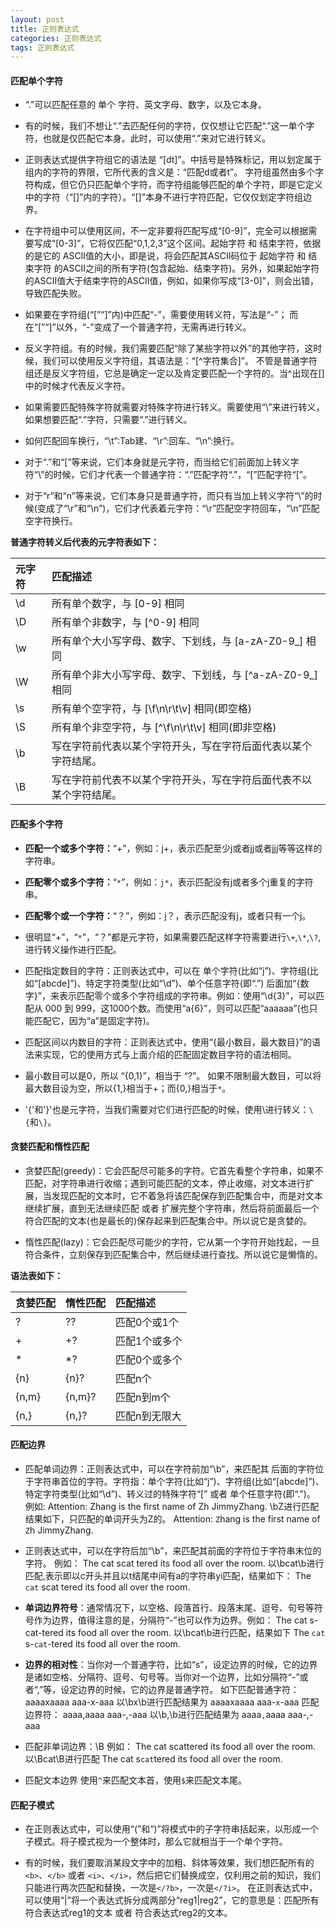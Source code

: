 ```yaml
---
layout: post
title: 正则表达式
categories: 正则表达式
tags: 正则表达式
---
```


#### 匹配单个字符

- “.”可以匹配任意的 单个 字符、英文字母、数字，以及它本身。

- 有的时候，我们不想让“.”去匹配任何的字符，仅仅想让它匹配“.”这一单个字符，也就是仅匹配它本身。此时，可以使用“\.”来对它进行转义。

- 正则表达式提供字符组它的语法是 “[dt]”。中括号是特殊标记，用以划定属于组内的字符的界限，它所代表的含义是：“匹配d或者t”。 字符组虽然由多个字符构成，但它仍只匹配单个字符，而字符组能够匹配的单个字符，即是它定义中的字符（“[]”内的字符）。“[]”本身不进行字符匹配，它仅仅划定字符组边界。

- 在字符组中可以使用区间，不一定非要将匹配写成“[0-9]”，完全可以根据需要写成“[0-3]”，它将仅匹配“0,1,2,3”这个区间。起始字符 和 结束字符，依据的是它的 ASCⅡ值的大小，即是说，将会匹配其ASCⅡ码位于 起始字符 和 结束字符 的ASCⅡ之间的所有字符(包含起始、结束字符)。另外，如果起始字符的ASCⅡ值大于结束字符的ASCⅡ值，例如，如果你写成“[3-0]”，则会出错，导致匹配失败。

- 如果要在字符组(“[”“]”内)中匹配“-”，需要使用转义符，写法是“\-”； 而在“[”“]”以外，“-”变成了一个普通字符，无需再进行转义。

- 反义字符组。有的时候，我们需要匹配“除了某些字符以外”的其他字符，这时候，我们可以使用反义字符组，其语法是：“[^字符集合]”。 不管是普通字符组还是反义字符组，它总是确定一定以及肯定要匹配一个字符的。当^出现在[]中的时候才代表反义字符。

- 如果需要匹配特殊字符就需要对特殊字符进行转义。需要使用“\”来进行转义，如果想要匹配“.”字符，只需要“\.”进行转义。

- 如何匹配回车换行，“\t”:Tab建、“\r”:回车、“\n”:换行。

- 对于“.”和“[”等来说，它们本身就是元字符，而当给它们前面加上转义字符“\”的时候，它们才代表一个普通字符：“\.”匹配字符“.”，“\[”匹配字符“[”。

- 对于“r”和“n”等来说，它们本身只是普通字符，而只有当加上转义字符“\”的时候(变成了“\r”和“\n”)，它们才代表着元字符：“\r”匹配空字符回车，“\n”匹配空字符换行。

**普通字符转义后代表的元字符表如下：**

| 元字符 | 匹配描述 |
| :---  | :---- |
| \d | 所有单个数字，与 [0-9] 相同 |
| \D | 所有单个非数字，与 [^0-9] 相同 |
| \w | 所有单个大小写字母、数字、下划线，与 [a-zA-Z0-9_] 相同 |
| \W | 所有单个非大小写字母、数字、下划线，与 [^a-zA-Z0-9_] 相同 |
| \s | 所有单个空字符，与 [\f\n\r\t\v] 相同(即空格) |
| \S | 所有单个非空字符，与 [^\f\n\r\t\v] 相同(即非空格) |
| \b | 写在字符前代表以某个字符开头，写在字符后面代表以某个字符结尾。 |
| \B | 写在字符前代表不以某个字符开头，写在字符后面代表不以某个字符结尾。 |

#### 匹配多个字符

- **匹配一个或多个字符：**“+”，例如：j+，表示匹配至少j或者jj或者jjj等等这样的字符串。

- **匹配零个或多个字符：**“`*`”，例如：`j*`，表示匹配没有j或者多个j重复的字符串。

- **匹配零个或一个字符：**“？”，例如：j？，表示匹配没有j，或者只有一个j。

- 很明显“+”，“`*`”，“？”都是元字符，如果需要匹配这样字符需要进行`\+`,`\*`,`\?`,进行转义操作进行匹配。

- 匹配指定数目的字符：正则表达式中，可以在 单个字符(比如“j”)、字符组(比如“[abcde]”)、特定字符类型(比如“\d”)、单个任意字符(即“.”) 后面加“{数字}”，来表示匹配零个或多个字符组成的字符串。例如：使用“\d{3}”，可以匹配从 000 到 999，这1000个数。而使用“a{6}”，则可以匹配“aaaaaa”(也只能匹配它，因为“a”是固定字符)。

- 匹配区间以内数目的字符：正则表达式中，使用“{最小数目，最大数目}”的语法来实现，它的使用方式与上面介绍的匹配固定数目字符的语法相同。

- 最小数目可以是0，所以 “{0,1}”，相当于 “?”。
如果不限制最大数目，可以将最大数目设为空，所以{1,}相当于+；而{0,}相当于`*`。

- '{'和'}'也是元字符，当我们需要对它们进行匹配的时候，使用\进行转义：`\{`和`\}`。

#### 贪婪匹配和惰性匹配

- 贪婪匹配(greedy)：它会匹配尽可能多的字符。它首先看整个字符串，如果不匹配，对字符串进行收缩；遇到可能匹配的文本，停止收缩，对文本进行扩展，当发现匹配的文本时，它不着急将该匹配保存到匹配集合中，而是对文本继续扩展，直到无法继续匹配 或者 扩展完整个字符串，然后将前面最后一个符合匹配的文本(也是最长的)保存起来到匹配集合中。所以说它是贪婪的。

- 惰性匹配(lazy)：它会匹配尽可能少的字符，它从第一个字符开始找起，一旦符合条件，立刻保存到匹配集合中，然后继续进行查找。所以说它是懒惰的。

**语法表如下：**

| 贪婪匹配 | 惰性匹配 | 匹配描述 |
| :------ | :------- | :------ |
| ? | ?? | 匹配0个或1个 |
| + | +? | 匹配1个或多个 |
| * | *? | 匹配0个或多个 |
| {n} | {n}? | 匹配n个 |
| {n,m} | {n,m}? | 匹配n到m个 |
| {n,} | {n,}? | 匹配n到无限大 |

#### 匹配边界

- 匹配单词边界：正则表达式中，可以在字符前加“\b”，来匹配其 后面的字符位于字符串首位的字符。字符指：单个字符(比如“j”)、字符组(比如“[abcde]”)、特定字符类型(比如“\d”)、转义过的特殊字符“\[” 或者 单个任意字符(即“.”)。
例如:
Attention: Zhang is the first name of Zh JimmyZhang.
\bZ进行匹配结果如下，只匹配的单词开头为Z的。
Attention: `Z`hang is the first name of `Z`h JimmyZhang.

- 正则表达式中，可以在字符后加“\b”，来匹配其前面的字符位于字符串末位的字符。
例如：
The cat scat tered its food all over the room.
以\bcat\b进行匹配,表示即以c开头并且以t结尾中间有a的字符串yi匹配，结果如下：
The `cat` scat tered its food all over the room.

- **单词边界符号**：通常情况下，以空格、段落首行、段落末尾、逗号、句号等符号作为边界，值得注意的是，分隔符“-”也可以作为边界。例如：
The cat s-cat-tered its food all over the room.
以\bcat\b进行匹配，结果如下
The `cat` s-`cat`-tered its food all over the room.

- **边界的相对性**：当你对一个普通字符，比如“s”，设定边界的时候，它的边界是诸如空格、分隔符、逗号、句号等。当你对一个边界，比如分隔符“-”或者“,”等，设定边界的时候，它的边界是普通字符。
如下匹配普通字符：
aaaaxaaaa  aaa-x-aaa
以\bx\b进行匹配结果为
aaaaxaaaa  aaa-`x`-aaa
匹配边界符：
aaaa,aaaa  aaa-,-aaa
以\b,\b进行匹配结果为
aaaa`,`aaaa  aaa-,-aaa

- 匹配非单词边界：\B
例如：
The cat scattered its food all over the room.
以\Bcat\B进行匹配
The cat s`cat`tered its food all over the room.

- 匹配文本边界
使用`^`来匹配文本首，使用`$`来匹配文本尾。

#### 匹配子模式

- 在正则表达式中，可以使用“(”和“)”将模式中的子字符串括起来，以形成一个子模式。将子模式视为一个整体时，那么它就相当于一个单个字符。

- 有的时候，我们要取消某段文字中的加粗、斜体等效果，我们想匹配所有的`<b>`、`</b>` 或者 `<i>`、`</i>`，然后把它们替换成空，仅利用之前的知识，我们只能进行两次匹配和替换，一次是`</?b>`，一次是`</?i>`。
在正则表达式中，可以使用“|”将一个表达式拆分成两部分“reg1|reg2”，它的意思是：匹配所有符合表达式reg1的文本 或者 符合表达式reg2的文本。

